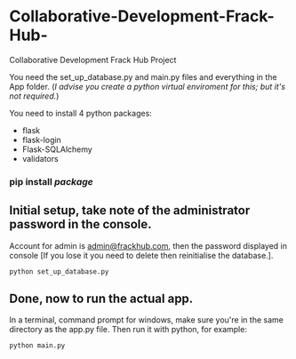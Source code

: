 # Collaborative-Development-Frack-Hub-
Collaborative Development Frack Hub Project


You need the set_up_database.py and main.py files and everything in the App folder.
(*I advise you create a python virtual enviroment for this; but it's not required.*)

You need to install 4 python packages:
- flask
- flask-login
- Flask-SQLAlchemy
- validators

### pip install *package*

## Initial setup, take note of the administrator password in the console.
Account for admin is admin@frackhub.com, then the password displayed in console [If you lose it you need to delete then reinitialise the database.].
```
python set_up_database.py
```

## Done, now to run the actual app.
In a terminal, command prompt for windows, make sure you're in the same directory as the app.py file.
Then run it with python, for example:
```
python main.py
```
